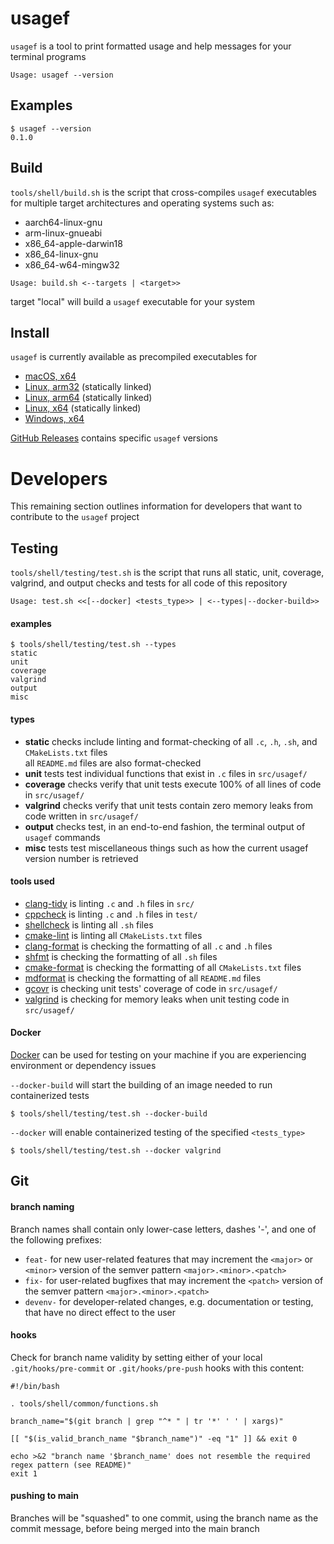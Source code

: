 # usagef

`usagef` is a tool to print formatted usage and help messages for your terminal programs

```
Usage: usagef --version
```

## Examples

```
$ usagef --version
0.1.0
```

## Build

`tools/shell/build.sh` is the script that cross-compiles `usagef` executables for multiple target architectures and operating systems such as:

- aarch64-linux-gnu
- arm-linux-gnueabi
- x86_64-apple-darwin18
- x86_64-linux-gnu
- x86_64-w64-mingw32

```
Usage: build.sh <--targets | <target>>
```

target "local" will build a `usagef` executable for your system

## Install

`usagef` is currently available as precompiled executables for

- [macOS, x64](https://github.com/2justinmorgan/usagef/releases/latest/download/usagef_v0.1.0_darwin_x64.tar.xz)
- [Linux, arm32](https://github.com/2justinmorgan/usagef/releases/latest/download/usagef_v0.1.0_linux_arm32.tar.xz) (statically linked)
- [Linux, arm64](https://github.com/2justinmorgan/usagef/releases/latest/download/usagef_v0.1.0_linux_arm64.tar.xz) (statically linked)
- [Linux, x64](https://github.com/2justinmorgan/usagef/releases/latest/download/usagef_v0.1.0_linux_x64.tar.xz) (statically linked)
- [Windows, x64](https://github.com/2justinmorgan/usagef/releases/latest/download/usagef_v0.1.0_windows_x64.zip)

[GitHub Releases](https://github.com/2justinmorgan/usagef/releases) contains specific `usagef` versions

# Developers

This remaining section outlines information for developers that want to contribute to the `usagef` project

## Testing

`tools/shell/testing/test.sh` is the script that runs all static, unit, coverage, valgrind, and output checks and tests for all code of this repository

```
Usage: test.sh <<[--docker] <tests_type>> | <--types|--docker-build>>
```

#### examples

```
$ tools/shell/testing/test.sh --types
static
unit
coverage
valgrind
output
misc
```

#### types

- **static** checks include linting and format-checking of all `.c`, `.h`, `.sh`, and `CMakeLists.txt` files\
  all `README.md` files are also format-checked
- **unit** tests test individual functions that exist in `.c` files in `src/usagef/`
- **coverage** checks verify that unit tests execute 100% of all lines of code in `src/usagef/`
- **valgrind** checks verify that unit tests contain zero memory leaks from code written in `src/usagef/`
- **output** checks test, in an end-to-end fashion, the terminal output of `usagef` commands
- **misc** tests test miscellaneous things such as how the current usagef version number is retrieved

#### tools used

- [clang-tidy](https://clang.llvm.org/extra/clang-tidy/) is linting `.c` and `.h` files in `src/`
- [cppcheck](https://cppcheck.sourceforge.io/) is linting `.c` and `.h` files in `test/`
- [shellcheck](https://www.shellcheck.net/) is linting all `.sh` files
- [cmake-lint](https://cmake-format.readthedocs.io/en/latest/cmake-lint.html) is linting all `CMakeLists.txt` files
- [clang-format](https://clang.llvm.org/docs/ClangFormat.html) is checking the formatting of all `.c` and `.h` files
- [shfmt](https://github.com/mvdan/sh) is checking the formatting of all `.sh` files
- [cmake-format](https://cmake-format.readthedocs.io/en/latest/cmake-format.html) is checking the formatting of all `CMakeLists.txt` files
- [mdformat](https://pypi.org/project/mdformat/) is checking the formatting of all `README.md` files
- [gcovr](https://gcovr.com/en/stable/) is checking unit tests' coverage of code in `src/usagef/`
- [valgrind](https://valgrind.org/) is checking for memory leaks when unit testing code in `src/usagef/`

#### Docker

[Docker](https://www.docker.com/) can be used for testing on your machine if you are experiencing environment or dependency issues

`--docker-build` will start the building of an image needed to run containerized tests

```
$ tools/shell/testing/test.sh --docker-build
```

`--docker` will enable containerized testing of the specified `<tests_type>`

```
$ tools/shell/testing/test.sh --docker valgrind
```

## Git

#### branch naming

Branch names shall contain only lower-case letters, dashes '-', and one of the following prefixes:

- `feat-` for new user-related features that may increment the `<major>` or `<minor>` version of the semver pattern `<major>.<minor>.<patch>`
- `fix-` for user-related bugfixes that may increment the `<patch>` version of the semver pattern `<major>.<minor>.<patch>`
- `devenv-` for developer-related changes, e.g. documentation or testing, that have no direct effect to the user

#### hooks

Check for branch name validity by setting either of your local `.git/hooks/pre-commit` or `.git/hooks/pre-push` hooks with this content:

```
#!/bin/bash

. tools/shell/common/functions.sh

branch_name="$(git branch | grep "^* " | tr '*' ' ' | xargs)"

[[ "$(is_valid_branch_name "$branch_name")" -eq "1" ]] && exit 0

echo >&2 "branch name '$branch_name' does not resemble the required regex pattern (see README)"
exit 1
```

#### pushing to main

Branches will be "squashed" to one commit, using the branch name as the commit message, before being merged into the main branch
